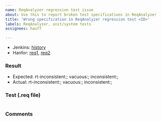 ```yaml
---
name: ReqAnalyzer regression test issue
about: Use this to report broken test specifications in ReqAnalyzer
title: 'Wrong specification in ReqAnalyzer regression test <ID>'
labels: ReqAnalyzer, unit/system tests
assignees: hauff

---
```


- Jenkins: [history]()
- Hanfor: [req1](), [req2]()

### Result
- Expected: rt-inconsistent:; vacuous:; inconsistent:;
- Actual: rt-inconsistent:; vacuous:; inconsistent:;

### Test (.req file)
```
```

### Comments
